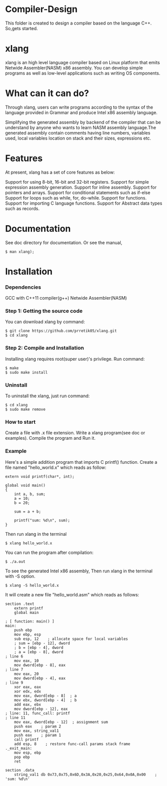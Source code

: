 # Compiler-Design
This folder is created to design a compiler based on the language C++.
So,gets started.


# xlang

xlang is an high level language compiler based on Linux platform that emits Netwide Assembler(NASM) x86 assembly. You can develop simple programs as well as low-level applications such as writing OS components.

# What can it can do?
Through xlang, users can write programs according to the syntax of the language provided in Grammar and produce Intel x86 assembly language.

Simplifying the generated assembly by backend of the compiler that can be understand by anyone who wants to learn NASM assembly language.The generated assembly contain comments having line numbers, variables used, local variables location on stack and their sizes, expressions etc.

# Features
At present, xlang has a set of core features as below:

Support for using 8-bit, 16-bit and 32-bit registers.
Support for simple expression assembly generation.
Support for inline assembly.
Support for pointers and arrays.
Support for conditional statements such as if-else
Support for loops such as while, for, do-while.
Support for functions.
Support for importing C language functions.
Support for Abstract data types such as records.

# Documentation
See doc directory for documentation. Or see the manual,

```
$ man xlang);

```
# Installation 
### Dependencies 
GCC with C++11 compiler(g++)
Netwide Assembler(NASM)

### Step 1: Getting the source code
You can download xlang by command:
```
$ git clone https://github.com/prretik05/xlang.git
$ cd xlang

```
### Step 2: Compile and Installation
Installing xlang requires root(super user)'s privilege. Run command:
```
$ make
$ sudo make install

```
### Uninstall
To uninstall the xlang, just run command:
```
$ cd xlang
$ sudo make remove
```
### How to start 
Create a file with .x file extension. Write a xlang program(see doc or examples). Compile the program and Run it.
### Example
Here's a simple addition program that imports C printf() function. Create a file named "hello_world.x" which reads as follow:
```
extern void printf(char*, int);

global void main()
{
    int a, b, sum;
    a = 10;
    b = 20;

    sum = a + b;

    printf("sum: %d\n", sum);
}
```
Then run xlang in the terminal
```
$ xlang hello_world.x
```
You can run the program after compilation:
```
$ ./a.out
```
To see the generated Intel x86 assembly, Then run xlang in the terminal with -S option.
```
$ xlang -S hello_world.x
```
It will create a new file "hello_world.asm" which reads as follows:
```
section .text
    extern printf
    global main

; [ function: main() ]
main:
    push ebp
    mov ebp, esp
    sub esp, 12    ; allocate space for local variables
    ; sum = [ebp - 12], dword
    ; b = [ebp - 4], dword
    ; a = [ebp - 8], dword
; line 6
    mov eax, 10
    mov dword[ebp - 8], eax
; line 7
    mov eax, 20
    mov dword[ebp - 4], eax
; line 9
    xor eax, eax
    xor edx, edx
    mov eax, dword[ebp - 8]  ; a
    mov ebx, dword[ebp - 4]  ; b
    add eax, ebx
    mov dword[ebp - 12], eax
; line: 11, func_call: printf
; line 11
    mov eax, dword[ebp - 12]  ; assignment sum
    push eax    ; param 2
    mov eax, string_val1
    push eax    ; param 1
    call printf
    add esp, 8    ; restore func-call params stack frame
._exit_main:
    mov esp, ebp
    pop ebp
    ret 

section .data
    string_val1 db 0x73,0x75,0x6D,0x3A,0x20,0x25,0x64,0x0A,0x00    ; 'sum: %d\n'
```





